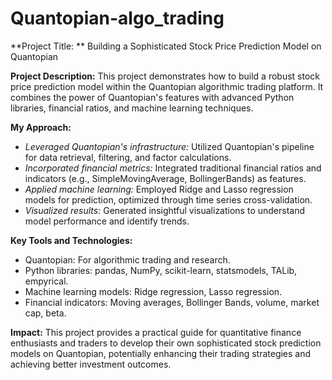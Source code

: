 # Quantopian-algo_trading

**Project Title: ** Building a Sophisticated Stock Price Prediction Model on Quantopian

**Project Description:** This project demonstrates how to build a robust stock price prediction model within the Quantopian algorithmic trading platform. It combines the power of Quantopian's features with advanced Python libraries, financial ratios, and machine learning techniques.

**My Approach:**

 - _Leveraged Quantopian's infrastructure:_ Utilized Quantopian's pipeline for data retrieval, filtering, and factor calculations.
 - _Incorporated financial metrics:_ Integrated traditional financial ratios and indicators (e.g., SimpleMovingAverage, BollingerBands) as features.
 - _Applied machine learning:_ Employed Ridge and Lasso regression models for prediction, optimized through time series cross-validation.
 - _Visualized results:_ Generated insightful visualizations to understand model performance and identify trends.

**Key Tools and Technologies:**

 - Quantopian: For algorithmic trading and research.
 - Python libraries: pandas, NumPy, scikit-learn, statsmodels, TALib, empyrical.
 - Machine learning models: Ridge regression, Lasso regression.
 - Financial indicators: Moving averages, Bollinger Bands, volume, market cap, beta.

**Impact:** This project provides a practical guide for quantitative finance enthusiasts and traders to develop their own sophisticated stock prediction models on Quantopian, potentially enhancing their trading strategies and achieving better investment outcomes.
